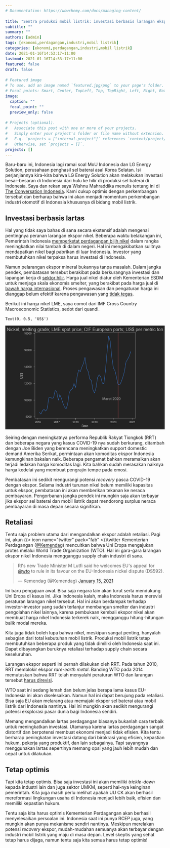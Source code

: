 ```yaml
---
# Documentation: https://wowchemy.com/docs/managing-content/

title: "Sentra produksi mobil listrik: investasi berbasis larangan ekspor?"
subtitle: ""
summary: ""
authors: [admin]
tags: [ekonomi,perdagangan,industri,mobil listrik]
categories: [ekonomi,perdagangan,industri,mobil listrik]
date: 2021-01-16T14:53:17+11:00
lastmod: 2021-01-16T14:53:17+11:00
featured: false
draft: false

# Featured image
# To use, add an image named `featured.jpg/png` to your page's folder.
# Focal points: Smart, Center, TopLeft, Top, TopRight, Left, Right, BottomLeft, Bottom, BottomRight.
image:
  caption: ""
  focal_point: ""
  preview_only: false

# Projects (optional).
#   Associate this post with one or more of your projects.
#   Simply enter your project's folder or file name without extension.
#   E.g. `projects = ["internal-project"]` references `content/project/deep-learning/index.md`.
#   Otherwise, set `projects = []`.
projects: []
---
```


Baru-baru ini, Indonesia lagi ramai soal MoU Indonesia dan LG Energy Solution, perusahaan penghasil sel baterai asal Korea Selatan. Isi perjanjiannya kira-kira bahwa LG Energy Solution akan melakukan investasi besar-besaran di Indonesia dari hulu ke hilir di produksi sel baterai di Indonesia. Saya dan rekan saya Wishnu Mahraddika menulis tentang ini di [The Conversation Indonesia](https://theconversation.com/mengapa-tren-kendaraan-listrik-adalah-momentum-transformasi-industri-otomotif-indonesia-152958). Kami cukup optimis dengan perkembangan tersebut dan berharap bahwa ini akan menjadi momentum perkembangan industri otomotif di Indonesia khususnya di bidang mobil listrik.

## Investasi berbasis lartas

Hal yang tidak saya bahas di sana secara ekstensif adalah mengenai pentingnya peranan larangan ekspor nikel. Beberapa waktu belakangan ini, Pemerintah Indonesia [memperketat perdagangan bijih nikel](https://katadata.co.id/desysetyowati/berita/5e9a4c3ac65b3/bkpm-larangan-ekspor-bijih-nikel-sesuai-uu-minerba#:~:text=Pemerintah%20melarang%20ekspor%20bijih%20nikel,Pengusahaan%20Pertambangan%20Mineral%20dan%20Batubara.) dalam rangka meningkatkan nilai tambah di dalam negeri. Hal ini mengakibatkan sulitnya mendapatkan nikel bagi pabrikan di luar Indonesia. Investor yang membutuhkan nikel terpaksa harus investasi di Indonesia.

Namun pelarangan ekspor mineral bukannya tanpa masalah. Dalam jangka pendek, pembatasan tersebut berakibat pada berkurangnya investasi dan lapangan kerja di [sektor hilir](https://www.iisd.org/sites/default/files/publications/case-study-indonesia-downstream-linkages.pdf). Harga jual nikel diatur oleh Kementerian ESDM untuk menjaga skala ekonomis smelter, yang berakibat pada harga jual di [bawah harga internasional](https://tirto.id/harga-patokan-nikel-ditetapkan-30-di-bawah-harga-internasional-fSwz). Proses pengawasan dan pengaturan harga ini dianggap belum efektif karena pengawasan yang [tidak tegas](https://katadata.co.id/sortatobing/berita/5f7b0de0c8da2/kisruh-penambang-vs-pemilik-smelter-soal-harga-bijih-nikel?utm_source=Direct&utm_medium=Tags%20Pelarangan%20Ekspor%20Nikel&utm_campaign=BIG%20HL%20Slide%201).

Berikut ini harga nikel LME, saya comot dari IMF Cross Country Macroeconomic Statistics, sedot dari quandl.




    Text(0, 0.5, 'US$')




    
![png](./index_1_1.png)
    


Seiring dengan meningkatnya performa Republik Rakyat Tiongkok (RRT) dan beberapa negara yang kasus COVID-19 nya sudah berkurang, ditambah dengan Joe Biden yang berencana meningkatkan support domestic demand Amerika Serikat, permintaan akan komoditas ekspor Indonesia kemungkinan bakalan naik. Beberapa pengamat bahkan meramalkan akan terjadi ledakan harga komoditas lagi. Kita bahkan sudah merasakan naiknya harga kedelai yang membuat pengrajin tempe pada emosi. 

Pembatasan ini sedikit mengurangi potensi _recovery_ pasca COVID-19 dengan ekspor. Selama industri turunan nikel belum memiliki kapasitas untuk ekspor, pembatasan ini akan memberikan tekanan ke neraca pembayaran. Pengorbanan jangka pendek ini mungkin saja akan terbayar jika ekspor sel baterai dan mobil listrik dapat mendorong surplus neraca pembayaran di masa depan secara signifikan.

## Retaliasi
Tentu saja problem utama dari mengandalkan ekspor adalah retaliasi. Pagi ini, akun {{< icon name="twitter" pack="fab" >}}twitter Kementerian Perdagangan ([@Kemendag](https://twitter.com/Kemendag)) mencuitkan bahwa Uni Eropa mengajukan protes melalui World Trade Organization (WTO). Hal ini gara-gara larangan ekspor nikel Indonesia mengganggu supply chain industri di sana.

<blockquote class="twitter-tweet"><p lang="en" dir="ltr">RI&#39;s new Trade Minister M Lutfi said he welcomes EU&#39;s appeal for <a href="https://twitter.com/wto?ref_src=twsrc%5Etfw">@wto</a> to rule in its favour on the EU-Indonesia nickel dispute (DS592).</p>&mdash; Kemendag (@Kemendag) <a href="https://twitter.com/Kemendag/status/1350227457157206022?ref_src=twsrc%5Etfw">January 15, 2021</a></blockquote> <script async src="https://platform.twitter.com/widgets.js" charset="utf-8"></script>

Ini baru pengajuan awal. Bisa saja negara lain akan turut serta mendukung Uni Eropa di kasus ini. Jika Indonesia kalah, maka Indonesia harus merevisi peraturan larangan nikel tersebut. Hal ini akan berdampak terhadap investor-investor yang sudah terlanjur membangun smelter dan industri pengolahan nikel lainnya, karena pembukaan kembali ekspor nikel akan membuat harga nikel Indonesia terkerek naik, mengganggu hitung-hitungan balik modal mereka.

Kita juga tidak boleh lupa bahwa nikel, meskipun sangat penting, hanyalah sebagian dari total kebutuhan mobil listrik. Produksi mobil listrik tetap membutuhkan beberapa produk yang tidak dimiliki oleh Indonesia saat ini. Dapat dibayangkan buruknya retaliasi terhadap supply chain secara keseluruhan. 

Larangan ekspor seperti ini pernah dilakukan oleh RRT. Pada tahun 2010, RRT memblokir ekspor _rare-earth metal_. Banding WTO pada 2014 memutuskan bahwa RRT telah menyalahi peraturan WTO dan larangan tersebut [harus direvisi](https://www.reuters.com/article/us-china-wto-rareearths-idUSBREA2P0ZK20140326).

WTO saat ini sedang lemah dan belum jelas berapa lama kasus EU-Indonesia ini akan diselesaikan. Namun hal ini dapat berujung pada retaliasi. Bisa saja EU akan melarang atau memajaki ekspor sel baterai atau mobil listrik dari Indonesia nantinya. Hal ini mungkin akan sedikit mengurangi potensi eksplorasi pasar dunia bagi Indonesia sendiri.

Memang mengandalkan lartas perdagangan biasanya bukanlah cara terbaik untuk meningkatkan investasi. Utamanya karena lartas perdagangan sangat distortif dan berpotensi membuat ekonomi menjadi tidak efisien. Kita tentu berharap peningkatan investasi datang dari birokrasi yang efisien, kepastian hukum, pekerja yang produktif, dan lain sebagainya. Tapi sayangnya menggunakan lartas sepertinya memang opsi yang jauh lebih mudah dan cepat untuk dilakukan.

## Tetap optimis
Tapi kita tetap optimis. Bisa saja investasi ini akan memiliki _trickle-down_ kepada industri lain dan juga sektor UMKM, seperti hal-nya keinginan pemerintah. Kita juga masih perlu melihat apakah UU CK akan berhasil mereformasi lingkungan usaha di Indonesia menjadi lebih baik, efisien dan memiliki kepastian hukum.

Tentu saja kita harus optimis Kementerian Perdagangan akan berhasil menyelesaikan persoalan ini. Indonesia saat ini punya RCEP juga, yang mungkin akan punya mekanisme sendiri nantinya. Meskipun merelakan potensi _recovery_ ekspor, mudah-mudahan semuanya akan terbayar dengan industri mobil listrik yang maju di masa depan. Level skeptis yang sehat tetap harus dijaga, namun tentu saja kita semua harus tetap optimis!
